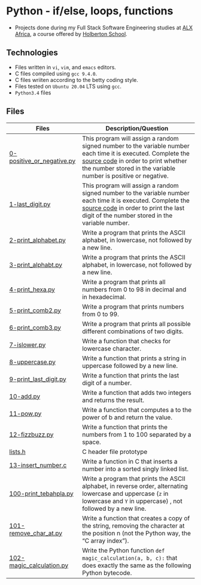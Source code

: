 # Python - if/else, loops, functions

- Projects done during my Full Stack Software Engineering studies at [ALX Africa](https://www.alxafrica.com/software-engineering-2022/), a course offered by [Holberton School](https://www.holbertonschool.com/).

## Technologies

- Files written in ```vi```, ```vim```, and ```emacs``` editors. 
- C files compiled using ```gcc 9.4.0```.
- C files wriiten according to the betty coding style. 
- Files tested on ```Ubuntu 20.04``` LTS using ```gcc```.
- ```Python3.4``` files 

## Files

| Files  | Description/Question |
| ---  | --- |
|[0-positive_or_negative.py](0-positive_or_negative.py)|This program will assign a random signed number to the variable number each time it is executed. Complete the [source code](https://github.com/holbertonschool/0x01.py/blob/master/0-positive_or_negative_py) in order to print whether the number stored in the variable number is positive or negative.|
|[1-last_digit.py](1-last_digit.py)|This program will assign a random signed number to the variable number each time it is executed. Complete the [source code](https://github.com/holbertonschool/0x01.py/blob/master/1-last_digit_py) in order to print the last digit of the number stored in the variable number.|
|[2-print_alphabet.py](2-print_alphabet.py)|Write a program that prints the ASCII alphabet, in lowercase, not followed by a new line.|
|[3-print_alphabt.py](3-print_alphabt.py)|Write a program that prints the ASCII alphabet, in lowercase, not followed by a new line.|
|[4-print_hexa.py](4-print_hexa.py)|Write a program that prints all numbers from 0 to 98 in decimal and in hexadecimal.|
|[5-print_comb2.py](5-print_comb2.py)|Write a program that prints numbers from 0 to 99.|
|[6-print_comb3.py](6-print_comb3.py)|Write a program that prints all possible different combinations of two digits.|
|[7-islower.py](7-islower.py)|Write a function that checks for lowercase character.|
|[8-uppercase.py](8-uppercase.py)|Write a function that prints a string in uppercase followed by a new line.|
|[9-print_last_digit.py](9-print_last_digit.py)|Write a function that prints the last digit of a number.|
|[10-add.py](10-add.py)|Write a function that adds two integers and returns the result.|
|[11-pow.py](11-pow.py)|Write a function that computes a to the power of b and return the value.|
|[12-fizzbuzz.py](12-fizzbuzz.py)|Write a function that prints the numbers from 1 to 100 separated by a space.|
|[lists.h](lists.h)|C header file prototype|
|[13-insert_number.c](13-insert_number.c)|Write a function in C that inserts a number into a sorted singly linked list.|
|[100-print_tebahpla.py](100-print_tebahpla.py)|Write a program that prints the ASCII alphabet, in reverse order, alternating lowercase and uppercase (```z``` in lowercase and ```Y``` in uppercase) , not followed by a new line.|
|[101-remove_char_at.py](101-remove_char_at.py)|Write a function that creates a copy of the string, removing the character at the position n (not the Python way, the “C array index”).|
|[102-magic_calculation.py](102-magic_calculation.py)|Write the Python function ```def magic_calculation(a, b, c):``` that does exactly the same as the following Python bytecode.|

